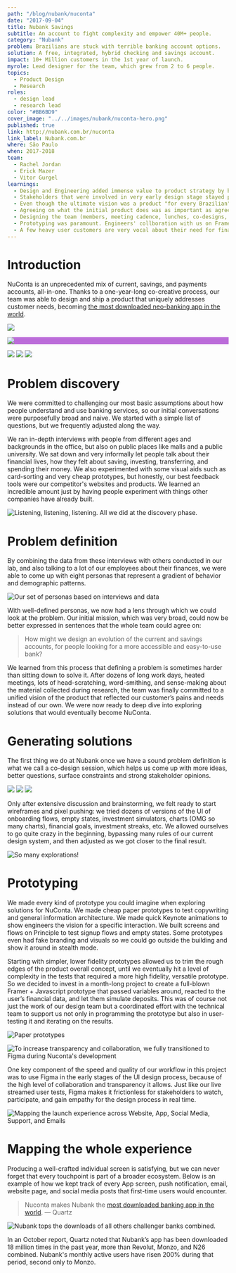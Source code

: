 ```yaml
---
path: "/blog/nubank/nuconta"
date: "2017-09-04"
title: Nubank Savings
subtitle: An account to fight complexity and empower 40M+ people.
category: "Nubank"
problem: Brazilians are stuck with terrible banking account options.
solution: A free, integrated, hybrid checking and savings account.
impact: 10+ Million customers in the 1st year of launch.
myrole: Lead designer for the team, which grew from 2 to 6 people.
topics:
  - Product Design
  - Research
roles:
  - design lead
  - research lead
color: "#BB6BD9"
cover_image: "../../images/nubank/nuconta-hero.png"
published: true
link: http://nubank.com.br/nuconta
link_label: Nubank.com.br
where: São Paulo
when: 2017-2018
team:
  - Rachel Jordan
  - Erick Mazer
  - Vitor Gurgel
learnings:
  - Design and Engineering added immense value to product strategy by being involved before requirements were defined. It is what allowed us to create a type of bank account that didn't exist before, instead of making the existing ones incrementally better.
  - Stakeholders that were involved in very early design stage stayed permanently engaged with making user-centered decisions.
  - Even though the ultimate vision was a product "for every Brazilian" / "For everyone", it was important to start focused. Choosing 2 personas from the universe we mapped was essential to accelerate decision making.
  - Agreeing on what the initial product does was as important as agreeing on what it does not do.
  - Designing the team (members, meeting cadence, lunches, co-designs, critiques) was as important as designing the product itself.
  - Prototyping was paramount. Engineers' collboration with us on Framer elevated our user tests to a greater level of fidelity.
  - A few heavy user customers are very vocal about their need for financial analysis and charts. But most customers don't really care for or seem to need them. 📊🤷‍♂️
---
```


# Introduction

NuConta is an unprecedented mix of current, savings, and payments accounts, all-in-one. Thanks to a one-year-long co-creative process, our team was able to design and ship a product that uniquely addresses customer needs, becoming [the most downloaded neo-banking app in the world](https://qz.com/1738245/nubanks-app-has-more-downloads-than-revolut-monzo-and-n26-combined/).

![](../../images/nubank/nuconta-000.png)

<div style="background: #BB6BD9" class="w-100 pa4 tc mt5">
<img class="w-50 br2 mw5 center " src="../../images/nubank/nuconta-001.gif" />
</div>

![](../../images/nubank/nuconta-003.png)
![](../../images/nubank/nuconta-0009.png)
![](../../images/nubank/nuconta-0019.png)

# Problem discovery

We were committed to challenging our most basic assumptions about how people understand and use banking services, so our initial conversations were purposefully broad and naive. We started with a simple list of questions, but we frequently adjusted along the way.

We ran in-depth interviews with people from different ages and backgrounds in the office, but also on public places like malls and a public university. We sat down and very informally let people talk about their financial lives, how they felt about saving, investing, transferring, and spending their money. We also experimented with some visual aids such as card-sorting and very cheap prototypes, but honestly, our best feedback tools were our competitor's websites and products. We learned an incredible amount just by having people experiment with things other companies have already built.

![Listening, listening, listening. All we did at the discovery phase.](../../images/nubank/nuconta-research.png)

# Problem definition

By combining the data from these interviews with others conducted in our lab, and also talking to a lot of our employees about their finances, we were able to come up with eight personas that represent a gradient of behavior and demographic patterns.

![Our set of personas based on interviews and data](../../images/nubank/nuconta-019.png)

With well-defined personas, we now had a lens through which we could look at the problem. Our initial mission, which was very broad, could now be better expressed in sentences that the whole team could agree on:

> How might we design an evolution of the current and savings accounts, for people looking for a more accessible and easy-to-use bank?

We learned from this process that defining a problem is sometimes harder than sitting down to solve it. After dozens of long work days, heated meetings, lots of head-scratching, word-smithing, and sense-making about the material collected during research, the team was finally committed to a unified vision of the product that reflected our customer’s pains and needs instead of our own. We were now ready to deep dive into exploring solutions that would eventually become NuConta.

# Generating solutions

The first thing we do at Nubank once we have a sound problem definition is what we call a co-design session, which helps us come up with more ideas, better questions, surface constraints and strong stakeholder opinions.

![](../../images/nubank/nuconta-020.png)
![](../../images/nubank/nuconta-021.jpeg)
![](../../images/nubank/nuconta-022.png)

Only after extensive discussion and brainstorming, we felt ready to start wireframes and pixel pushing: we tried dozens of versions of the UI of onboarding flows, empty states, investment simulators, charts (OMG so many charts), financial goals, investment streaks, etc. We allowed ourselves to go quite crazy in the beginning, bypassing many rules of our current design system, and then adjusted as we got closer to the final result.

![So many explorations!](../../images/nubank/nuconta-024.png)

# Prototyping

We made every kind of prototype you could imagine when exploring solutions for NuConta. We made cheap paper prototypes to test copywriting and general information architecture. We made quick Keynote animations to show engineers the vision for a specific interaction. We built screens and flows on Principle to test signup flows and empty states. Some prototypes even had fake branding and visuals so we could go outside the building and show it around in stealth mode.

Starting with simpler, lower fidelity prototypes allowed us to trim the rough edges of the product overall concept, until we eventually hit a level of complexity in the tests that required a more high fidelity, versatile prototype. So we decided to invest in a month-long project to create a full-blown Framer + Javascript prototype that passed variables around, reacted to the user’s financial data, and let them simulate deposits. This was of course not just the work of our design team but a coordinated effort with the technical team to support us not only in programming the prototype but also in user-testing it and iterating on the results.

![Paper prototypes](../../images/nubank/nuconta-025.png)

<!-- ![](../../images/nubank/nuconta-027.gif) -->

![To increase transparency and collaboration, we fully transitioned to Figma during Nuconta's development](../../images/nubank/nuconta-028.png)

One key component of the speed and quality of our workflow in this project was to use Figma in the early stages of the UI design process, because of the high level of collaboration and transparency it allows. Just like our live streamed user tests, Figma makes it frictionless for stakeholders to watch, participate, and gain empathy for the design process in real time.

![Mapping the launch experience across Website, App, Social Media, Support, and Emails ](../../images/nubank/nuconta-029.png)

# Mapping the whole experience

Producing a well-crafted individual screen is satisfying, but we can never forget that every touchpoint is part of a broader ecosystem. Below is an example of how we kept track of every App screen, push notification, email, website page, and social media posts that first-time users would encounter.

> Nuconta makes Nubank the [most downloaded banking app in the world](https://qz.com/1738245/nubanks-app-has-more-downloads-than-revolut-monzo-and-n26-combined/). — Quartz

![Nubank tops the downloads of all others challenger banks combined. ](../../images/nubank/nuconta-downloads.png)

In an October report, Quartz noted that Nubank’s app has been downloaded 18 million times in the past year, more than Revolut, Monzo, and N26 combined. Nubank's monthly active users have risen 200% during that period, second only to Monzo.
